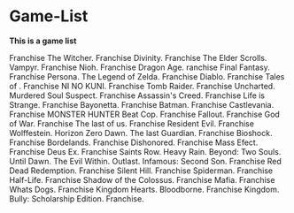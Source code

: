 # Game-List
**This is a game list**

Franchise The Witcher.
Franchise Divinity.
Franchise The Elder Scrolls.
Vampyr.
Franchise Nioh.
Franchise Dragon Age.
ranchise Final Fantasy.
Franchise Persona.
The Legend of Zelda.
Franchise Diablo.
Franchise Tales of .
Franchise NI NO KUNI.
Franchise Tomb Raider.
Franchise Uncharted.
Murdered Soul Suspect.
Franchise Assassin's Creed.
Franchise Life is Strange.
Franchise Bayonetta.
Franchise Batman.
Franchise Castlevania.
Franchise MONSTER HUNTER
Beat Cop.
Franchise Fallout.
Franchise God of War.
Franchise The last of us.
Franchise Resident Evil.
Franchise Wolffestein.
Horizon Zero Dawn. 
The last Guardian.
Franchise Bioshock.
Franchise Bordelands.
Franchise Dishonored.
Franchise Mass Efect.
Franchise Deus Ex.
Franchise Saints Row.
Heavy Rain.
Beyond: Two Souls.
Until Dawn.
The Evil Within.
Outlast.
Infamous: Second Son.
Franchise Red Dead Redemption.
Franchise Silent Hill.
Franchise Spiderman.
Franchise Half-Life.
Franchise Shadow of the Colossus.
Franchise Mafia.
Franchise Whats Dogs.
Franchise Kingdom Hearts.
Bloodborne.
Franchise Kingdom.
Bully: Scholarship Edition.
Franchise.






















































































